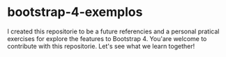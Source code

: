 # bootstrap-4-exemplos
I created this repositorie to be a future referencies and a personal pratical exercises for explore the features to Bootstrap 4.
You'are welcome to contribute with this repositorie. 
Let's see what we learn together!
